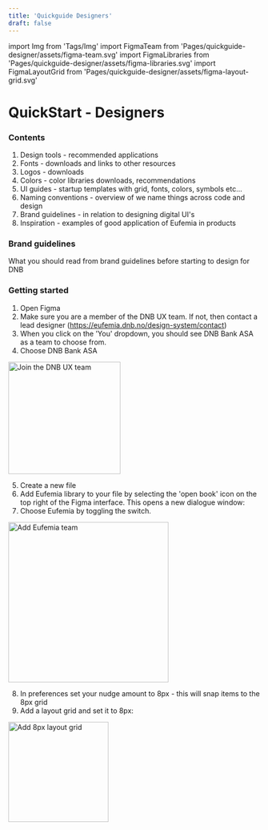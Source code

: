 ```yaml
---
title: 'Quickguide Designers'
draft: false
---
```


import Img from 'Tags/Img'
import FigmaTeam from 'Pages/quickguide-designer/assets/figma-team.svg'
import FigmaLibraries from 'Pages/quickguide-designer/assets/figma-libraries.svg'
import FigmaLayoutGrid from 'Pages/quickguide-designer/assets/figma-layout-grid.svg'

# QuickStart - Designers

### Contents

1.  Design tools - recommended applications
1.  Fonts - downloads and links to other resources
1.  Logos - downloads
1.  Colors - color libraries downloads, recommendations
1.  UI guides - startup templates with grid, fonts, colors, symbols etc...
1.  Naming conventions - overview of we name things across code and design
1.  Brand guidelines - in relation to designing digital UI's
1.  Inspiration - examples of good application of Eufemia in products

### Brand guidelines

What you should read from brand guidelines before starting to design for DNB

### Getting started

1. Open Figma
2. Make sure you are a member of the DNB UX team. If not, then contact a lead designer (https://eufemia.dnb.no/design-system/contact)
3. When you click on the 'You' dropdown, you should see DNB Bank ASA as a team to choose from.
4. Choose DNB Bank ASA

<Img src={FigmaTeam} caption="Join the DNB UX team" alt="Join the DNB UX team" height="224" />

5. Create a new file
6. Add Eufemia library to your file by selecting the 'open book' icon on the top right of the Figma interface. This opens a new dialogue window:
7. Choose Eufemia by toggling the switch.

<Img src={FigmaLibraries} caption="Add the Eufemia library" alt="Add Eufemia team" height="320" />

8. In preferences set your nudge amount to 8px - this will snap items to the 8px grid
9. Add a layout grid and set it to 8px:

<Img src={FigmaLayoutGrid} caption="Add an 8px layout grid" alt="Add 8px layout grid" height="200" />
